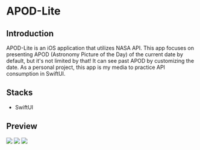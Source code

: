 # APOD-Lite
## Introduction
APOD-Lite is an iOS application that utilizes NASA API. This app focuses on presenting APOD (Astronomy Picture of the Day) of the current date by default, but it's not limited by that! It can see past APOD by customizing the date. As a personal project, this app is my media to practice API consumption in SwiftUI.

## Stacks
- SwiftUI

## Preview
![](https://i.postimg.cc/0NBFYZY6/Screen-Shot-2022-04-30-at-21-13-24.png)
![](https://i.postimg.cc/2yptJ6Xr/Screen-Shot-2022-04-30-at-21-13-31.png)
![](https://i.postimg.cc/L5zWMprf/Screen-Shot-2022-04-30-at-21-13-55.png)
